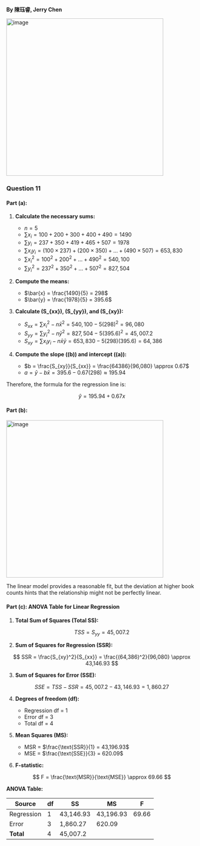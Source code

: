 **By 陳珏睿, Jerry Chen**

<img width="414" alt="image" src="https://github.com/user-attachments/assets/22e00144-6bb6-43f2-864d-b5690ae20cdd" />

### Question 11
#### Part (a):
1. **Calculate the necessary sums:**
   - $n = 5$
   - $\sum x_i = 100 + 200 + 300 + 400 + 490 = 1490$
   - $\sum y_i = 237 + 350 + 419 + 465 + 507 = 1978$
   - $\sum x_i y_i = (100 \times 237) + (200 \times 350) + \dots + (490 \times 507) = 653,830$
   - $\sum x_i^2 = 100^2 + 200^2 + \dots + 490^2 = 540,100$
   - $\sum y_i^2 = 237^2 + 350^2 + \dots + 507^2 = 827,504$

2. **Compute the means:**
   - $\bar{x} = \frac{1490}{5} = 298$
   - $\bar{y} = \frac{1978}{5} = 395.6$

3. **Calculate \(S_{xx}\), \(S_{yy}\), and \(S_{xy}\):**
   - $S_{xx} = \sum x_i^2 - n\bar{x}^2 = 540,100 - 5(298)^2 = 96,080$
   - $S_{yy} = \sum y_i^2 - n\bar{y}^2 = 827,504 - 5(395.6)^2 = 45,007.2$
   - $S_{xy} = \sum x_i y_i - n\bar{x}\bar{y} = 653,830 - 5(298)(395.6) = 64,386$

4. **Compute the slope (\(b\)) and intercept (\(a\)):**
   - $b = \frac{S_{xy}}{S_{xx}} = \frac{64386}{96,080} \approx 0.67$
   - $a = \bar{y} - b\bar{x} = 395.6 - 0.67(298) \approx 195.94$

Therefore, the formula for the regression line is:

$$
\hat{y} = 195.94 + 0.67x
$$

#### Part (b): 

<img width="414" alt="image" src="https://github.com/user-attachments/assets/441eb1f6-20ce-4239-ae28-a61b5c63afa1" />

The linear model provides a reasonable fit, but the deviation at higher book counts hints that the relationship might not be perfectly linear.


#### Part (c): ANOVA Table for Linear Regression

1. **Total Sum of Squares (Total SS):**

$$
TSS = S_{yy} = 45,007.2
$$

2. **Sum of Squares for Regression (SSR):**
 
$$
SSR = \frac{S_{xy}^2}{S_{xx}} = \frac{(64,386)^2}{96,080} \approx 43,146.93
$$

3. **Sum of Squares for Error (SSE):**

$$
SSE = TSS - SSR = 45,007.2-43,146.93 = 1,860.27
$$

4. **Degrees of freedom (df):**
   - Regression df = 1
   - Error df = 3
   - Total df = 4

5. **Mean Squares (MS):**
   - MSR = $\frac{\text{SSR}}{1} = 43,196.93$
   - MSE = $\frac{\text{SSE}}{3} = 620.09$

6. **F-statistic:**
   
$$
F = \frac{\text{MSR}}{\text{MSE}} \approx 69.66
$$

**ANOVA Table:**

| Source       | df  | SS       | MS       | F        |
|--------------|-----|----------|----------|----------|
| Regression   | 1   | 43,146.93 | 43,196.93 | 69.66|
| Error        | 3   | 1,860.27| 620.09|          |
| **Total**    | 4   | 45,007.2 |          |          |
